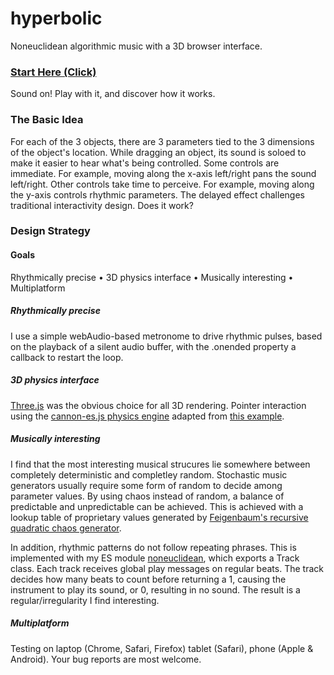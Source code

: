 # hyperbolic
Noneuclidean algorithmic music with a 3D browser interface.

### [Start Here (Click)](https://lessstuck.github.io/hyperbolic/)
Sound on! Play with it, and discover how it works.

### The Basic Idea
For each of the 3 objects, there are 3 parameters tied to the 3 dimensions of the object's location. While dragging an object, its sound is soloed to make it easier to hear what's being controlled. Some controls are immediate. For example, moving along the x-axis left/right pans the sound left/right. Other controls take time to perceive. For example, moving along the y-axis controls rhythmic parameters. The delayed effect challenges traditional interactivity design. Does it work?

### Design Strategy
#### Goals
Rhythmically precise • 3D physics interface • Musically interesting • Multiplatform

##### Rhythmically precise
I use a simple webAudio-based metronome to drive rhythmic pulses, based on the playback of a silent audio buffer, with the .onended property a callback to restart the loop.

##### 3D physics interface
[Three.js](https://threejs.org/) was the obvious choice for all 3D rendering. Pointer interaction using the [cannon-es.js physics engine](https://github.com/pmndrs/cannon-es) adapted from [this example](https://pmndrs.github.io/cannon-es/examples/threejs_mousepick).

##### Musically interesting
I find that the most interesting musical strucures lie somewhere between completely deterministic and completley random. Stochastic music generators usually require some form of random to decide among parameter values. By using chaos instead of random, a balance of predictable and unpredictable can be achieved. This is achieved with a lookup table of proprietary values generated by [Feigenbaum's recursive quadratic chaos generator](https://sites.google.com/site/poggiolifractalsandchaos/web-diagrams/the-feigenbaum-fractal).

In addition, rhythmic patterns do not follow repeating phrases. This is implemented with my ES module [noneuclidean](https://www.npmjs.com/package/noneuclidean?activeTab=readme), which exports a Track class. Each track receives global play messages on regular beats. The track decides how many beats to count before returning a 1, causing the instrument to play its sound, or 0, resulting in no sound. The result is a regular/irregularity I find interesting.

##### Multiplatform
Testing on laptop (Chrome, Safari, Firefox) tablet (Safari), phone (Apple & Android). Your bug reports are most welcome.


